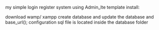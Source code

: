 my simple login register system using Admin_lte template
install:

download wamp/ xampp
create database and update the database and base_url(); configuration
sql file is located inside the database folder